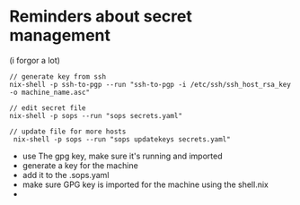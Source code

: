 # Reminders about secret management
(i forgor a lot)

```
// generate key from ssh
nix-shell -p ssh-to-pgp --run "ssh-to-pgp -i /etc/ssh/ssh_host_rsa_key -o machine_name.asc"

// edit secret file
nix-shell -p sops --run "sops secrets.yaml"

// update file for more hosts
 nix-shell -p sops --run "sops updatekeys secrets.yaml"
```

- use The gpg key, make sure it's running and imported
- generate a key for the machine
- add it to the .sops.yaml
- make sure GPG key is imported for the machine using the shell.nix
-